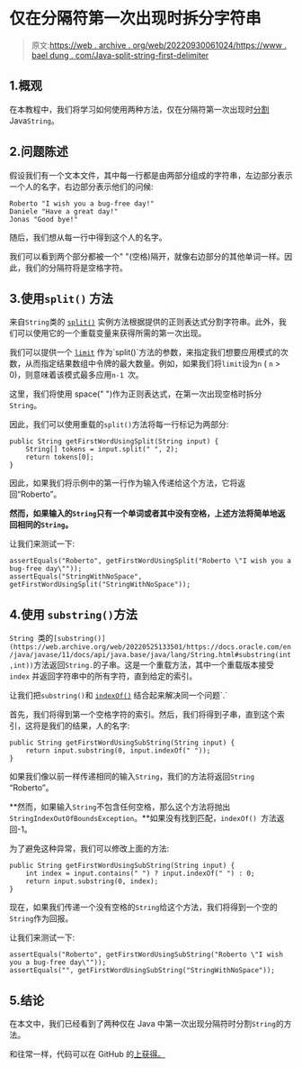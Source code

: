# 仅在分隔符第一次出现时拆分字符串

> 原文:[https://web . archive . org/web/20220930061024/https://www . bael dung . com/Java-split-string-first-delimiter](https://web.archive.org/web/20220930061024/https://www.baeldung.com/java-split-string-first-delimiter)

## 1.概观

在本教程中，我们将学习如何使用两种方法，仅在分隔符第一次出现时[分割](/web/20220525133501/https://www.baeldung.com/java-split-string)Java`String`。

## 2.问题陈述

假设我们有一个文本文件，其中每一行都是由两部分组成的字符串，左边部分表示一个人的名字，右边部分表示他们的问候:

```
Roberto "I wish you a bug-free day!"
Daniele "Have a great day!"
Jonas "Good bye!"
```

随后，我们想从每一行中得到这个人的名字。

我们可以看到两个部分都被一个" "(空格)隔开，就像右边部分的其他单词一样。因此，我们的分隔符将是空格字符。

## 3.使用`split()` 方法

来自`String`类的 [`split()`](https://web.archive.org/web/20220525133501/https://docs.oracle.com/en/java/javase/11/docs/api/java.base/java/lang/String.html#split(java.lang.String)) 实例方法根据提供的正则表达式分割字符串。此外，我们可以使用它的一个重载变量来获得所需的第一次出现。

我们可以提供一个 [`limit`](https://web.archive.org/web/20220525133501/https://docs.oracle.com/en/java/javase/11/docs/api/java.base/java/lang/String.html#split(java.lang.String,int)) 作为`split()`方法的参数，来指定我们想要应用模式的次数，从而指定结果数组中令牌的最大数量。例如，如果我们将`limit`设为`n` ( `n` > 0)，则意味着该模式最多应用`n-1 `次。

这里，我们将使用 space(" ")作为正则表达式，在第一次出现空格时拆分`String`。

因此，我们可以使用重载的`split()`方法将每一行标记为两部分:

```
public String getFirstWordUsingSplit(String input) {
    String[] tokens = input.split(" ", 2);
    return tokens[0];
}
```

因此，如果我们将示例中的第一行作为输入传递给这个方法，它将返回“Roberto”。

**然而，如果输入的`String`只有一个单词或者其中没有空格，上述方法将简单地返回相同的`String`。**

让我们来测试一下:

```
assertEquals("Roberto", getFirstWordUsingSplit("Roberto \"I wish you a bug-free day\""));
assertEquals("StringWithNoSpace", getFirstWordUsingSplit("StringWithNoSpace"));
```

## 4.使用 `substring()`方法

`String `类的`[substring()](https://web.archive.org/web/20220525133501/https://docs.oracle.com/en/java/javase/11/docs/api/java.base/java/lang/String.html#substring(int,int))`方法返回`String.`的子串。这是一个重载方法，其中一个重载版本接受`index` 并返回字符串中的所有字符，直到给定的索引。

让我们把`substring()`和 [`indexOf()`](https://web.archive.org/web/20220525133501/https://docs.oracle.com/en/java/javase/11/docs/api/java.base/java/lang/String.html#indexOf(java.lang.String)) 结合起来解决同一个问题`.`

首先，我们将得到第一个空格字符的索引。然后，我们将得到子串，直到这个索引，这将是我们的结果，人的名字:

```
public String getFirstWordUsingSubString(String input) {
    return input.substring(0, input.indexOf(" "));
}
```

如果我们像以前一样传递相同的输入`String`，我们的方法将返回`String` “Roberto”。

**然而，如果输入`String`不包含任何空格，那么这个方法将抛出`StringIndexOutOfBoundsException`。**如果没有找到匹配，`indexOf() `方法返回-1。

为了避免这种异常，我们可以修改上面的方法:

```
public String getFirstWordUsingSubString(String input) {
    int index = input.contains(" ") ? input.indexOf(" ") : 0;
    return input.substring(0, index);
}
```

现在，如果我们传递一个没有空格的`String`给这个方法，我们将得到一个空的`String`作为回报。

让我们来测试一下:

```
assertEquals("Roberto", getFirstWordUsingSubString("Roberto \"I wish you a bug-free day\""));
assertEquals("", getFirstWordUsingSubString("StringWithNoSpace"));
```

## 5.结论

在本文中，我们已经看到了两种仅在 Java 中第一次出现分隔符时分割`String`的方法。

和往常一样，代码可以在 GitHub 的[上获得。](https://web.archive.org/web/20220525133501/https://github.com/eugenp/tutorials/tree/master/core-java-modules/core-java-string-operations-3)